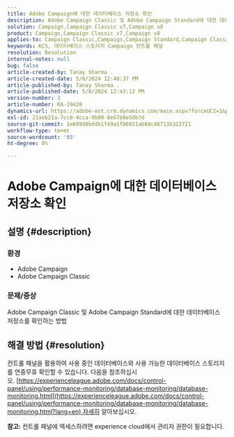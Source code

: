 ```yaml
---
title: Adobe Campaign에 대한 데이터베이스 저장소 확인
description: Adobe Campaign Classic 및 Adobe Campaign Standard에 대한 데이터베이스 저장소를 확인하는 방법을 알아봅니다.
solution: Campaign,Campaign Classic v7,Campaign v8
product: Campaign,Campaign Classic v7,Campaign v8
applies-to: Campaign Classic,Campaign,Campaign Standard,Campaign Classic v7,Campaign v8
keywords: KCS, 데이터베이스 스토리지 Campaign 컨트롤 패널
resolution: Resolution
internal-notes: null
bug: false
article-created-by: Tanay Sharma .
article-created-date: 5/8/2024 12:40:37 PM
article-published-by: Tanay Sharma .
article-published-date: 5/8/2024 12:43:13 PM
version-number: 3
article-number: KA-19420
dynamics-url: https://adobe-ent.crm.dynamics.com/main.aspx?forceUCI=1&pagetype=entityrecord&etn=knowledgearticle&id=70a9e325-380d-ef11-9f8a-6045bd026dc7
exl-id: 21aeb21a-7cc0-4cca-9b00-8e67b0e5db7d
source-git-commit: 1e689d0bddb1f49a1fb6031ab88c46713b322721
workflow-type: tm+mt
source-wordcount: '93'
ht-degree: 8%

---
```


# Adobe Campaign에 대한 데이터베이스 저장소 확인

## 설명 {#description}


### 환경

- Adobe Campaign
- Adobe Campaign Classic


### 문제/증상

Adobe Campaign Classic 및 Adobe Campaign Standard에 대한 데이터베이스 저장소를 확인하는 방법


## 해결 방법 {#resolution}


컨트롤 패널을 활용하여 사용 중인 데이터베이스와 사용 가능한 데이터베이스 스토리지를 연중무휴 확인할 수 있습니다. 다음을 참조하십시오. [https://experienceleague.adobe.com/docs/control-panel/using/performance-monitoring/database-monitoring/database-monitoring.html](https://experienceleague.adobe.com/docs/control-panel/using/performance-monitoring/database-monitoring/database-monitoring.html?lang=en) 자세히 알아보십시오.

<b>참고:</b> 컨트롤 패널에 액세스하려면 experience cloud에서 관리자 권한이 필요합니다.
